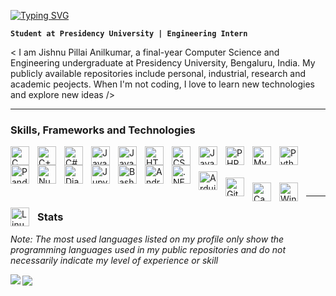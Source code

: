 <a href="https://git.io/typing-svg" align="center"><img src="https://readme-typing-svg.herokuapp.com?font=Century+Gothic&size=30&pause=500&center=true&width=435&lines=Welcome+to+Jishnu's+Profile+%F0%9F%91%8B" alt="Typing SVG" /></a>

**`Student at Presidency University | Engineering Intern`**   

< I am Jishnu Pillai Anilkumar, a final-year Computer Science and Engineering undergraduate at Presidency University, Bengaluru, India. My publicly available repositories include personal, industrial, research and academic peojects. When I'm not coding, I love to learn new technologies and explore new ideas />

---

### Skills, Frameworks and Technologies
<img align="left" alt="C" width=30px style="padding-right:10px;" src="https://cdn.jsdelivr.net/gh/devicons/devicon/icons/c/c-plain.svg" />
<img align="left" alt="C++" width=30px style="padding-right:10px;" src="https://cdn.jsdelivr.net/gh/devicons/devicon/icons/cplusplus/cplusplus-plain.svg" />
<img align="left" alt="C#" width=30px style="padding-right:10px;" src="https://cdn.jsdelivr.net/gh/devicons/devicon/icons/csharp/csharp-plain.svg" />
<img align="left" alt="Java" width=30px style="padding-right:10px;" src="https://cdn.jsdelivr.net/gh/devicons/devicon/icons/java/java-original.svg" />
<img align="left" alt="Java" width=30px style="padding-right:10px;" src="https://cdn.jsdelivr.net/gh/devicons/devicon/icons/go/go-original-wordmark.svg" />
<img align="left" alt="HTML" width=30px style="padding-right:10px;" src="https://cdn.jsdelivr.net/gh/devicons/devicon/icons/html5/html5-original.svg" />
<img align="left" alt="CSS" width=30px style="padding-right:10px;" src="https://cdn.jsdelivr.net/gh/devicons/devicon/icons/css3/css3-original.svg" /> 
<img align="left" alt="JavaScript" width=30px style="padding-right:10px;" src="https://cdn.jsdelivr.net/gh/devicons/devicon/icons/javascript/javascript-original.svg" />
<img align="left" alt="PHP" width=30px style="padding-right:10px;" src="https://cdn.jsdelivr.net/gh/devicons/devicon/icons/php/php-plain.svg" />
<img align="left" alt="MySQL" width=30px style="padding-right:10px;" src="https://cdn.jsdelivr.net/gh/devicons/devicon/icons/mysql/mysql-original-wordmark.svg" />
<img align="left" alt="Python" width=30px style="padding-right:10px;" src="https://cdn.jsdelivr.net/gh/devicons/devicon/icons/python/python-original.svg" />
<img align="left" alt="Pandas" width=30px style="padding-right:10px;" src="https://cdn.jsdelivr.net/gh/devicons/devicon/icons/pandas/pandas-original.svg" />
<img align="left" alt="Numpy" width=30px style="padding-right:10px;" src="https://cdn.jsdelivr.net/gh/devicons/devicon/icons/numpy/numpy-original.svg" />
<img align="left" alt="Django" width=30px style="padding-right:10px;" src="https://cdn.jsdelivr.net/gh/devicons/devicon/icons/django/django-plain.svg" />
<img align="left" alt="Jupyter" width=30px style="padding-right:10px;" src="https://cdn.jsdelivr.net/gh/devicons/devicon/icons/jupyter/jupyter-original.svg" />
<img align="left" alt="Bash" width=30px style="padding-right:10px;" src="https://cdn.jsdelivr.net/gh/devicons/devicon/icons/bash/bash-plain.svg" />
<img align="left" alt="Android" width=30px style="padding-right:10px;" src="https://cdn.jsdelivr.net/gh/devicons/devicon/icons/androidstudio/androidstudio-original.svg" />
<img align="left" alt=".NET" width=30px style="padding-right:10px;" src="https://cdn.jsdelivr.net/gh/devicons/devicon/icons/dotnetcore/dotnetcore-original.svg" />
<img align="left" alt="Arduino" width=30px style="padding-right:10px; margin-top:10px;" src="https://cdn.jsdelivr.net/gh/devicons/devicon/icons/arduino/arduino-original.svg" />
<img align="left" alt="Git" width=30px style="padding-right:10px; margin-top:20px;" src="https://cdn.jsdelivr.net/gh/devicons/devicon/icons/git/git-original.svg" />
<br> 
<br> 

<img align="left" alt="Canva" width=30px style="padding-right:10px; margin-top:10px;" src="https://cdn.jsdelivr.net/gh/devicons/devicon/icons/canva/canva-original.svg" /> <img align="left" alt="Windows" width=30px style="padding-right:10px; margin-top:10px;" src="https://cdn.jsdelivr.net/gh/devicons/devicon/icons/windows8/windows8-original.svg" /> <img align="left" alt="Linux" width=30px style="padding-right:10px; margin-top:10px;" src="https://cdn.jsdelivr.net/gh/devicons/devicon/icons/linux/linux-original.svg" />

<br>

---
### Stats
<i style="margin-top:20px;"> Note: The most used languages listed on my profile only show the programming languages used in my public repositories and do not necessarily indicate my level of experience or skill </i>

<a href="" style="padding-right:10px; margin-top:20px;">
  <img align="center" src="https://github-readme-stats.vercel.app/api/top-langs/?username=jishnnu&layout=compact" />
</a>

<a href="">
  <img align="left" src="https://streak-stats.demolab.com/?user=jishnnu&theme=dark" />
</a>

